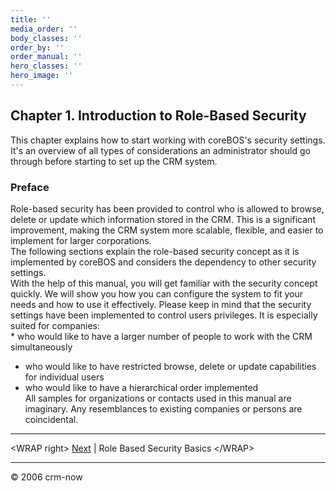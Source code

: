 ```yaml
---
title: ''
media_order: ''
body_classes: ''
order_by: ''
order_manual: ''
hero_classes: ''
hero_image: ''
---
```


Chapter 1. Introduction to Role-Based Security
----------------------------------------------

This chapter explains how to start working with coreBOS's security
settings. It's an overview of all types of considerations an
administrator should go through before starting to set up the CRM
system.  

### Preface

Role-based security has been provided to control who is allowed to
browse, delete or update which information stored in the CRM. This is a
significant improvement, making the CRM system more scalable, flexible,
and easier to implement for larger corporations.  
The following sections explain the role-based security concept as it is
implemented by coreBOS and considers the dependency to other security
settings.  
With the help of this manual, you will get familiar with the security
concept quickly. We will show you how you can configure the system to
fit your needs and how to use it effectively. Please keep in mind that
the security settings have been implemented to control users privileges.
It is especially suited for companies:  
\* who would like to have a larger number of people to work with the CRM
simultaneously

-   who would like to have restricted browse, delete or update
    capabilities for individual users
-   who would like to have a hierarchical order implemented  
    All samples for organizations or contacts used in this manual are
    imaginary. Any resemblances to existing companies or persons are
    coincidental.  

------------------------------------------------------------------------

&lt;WRAP right&gt; [Next](/en/adminmanual/securityguide/RBSbasics-ch001)
| Role Based Security Basics &lt;/WRAP&gt;

------------------------------------------------------------------------

© 2006 crm-now
